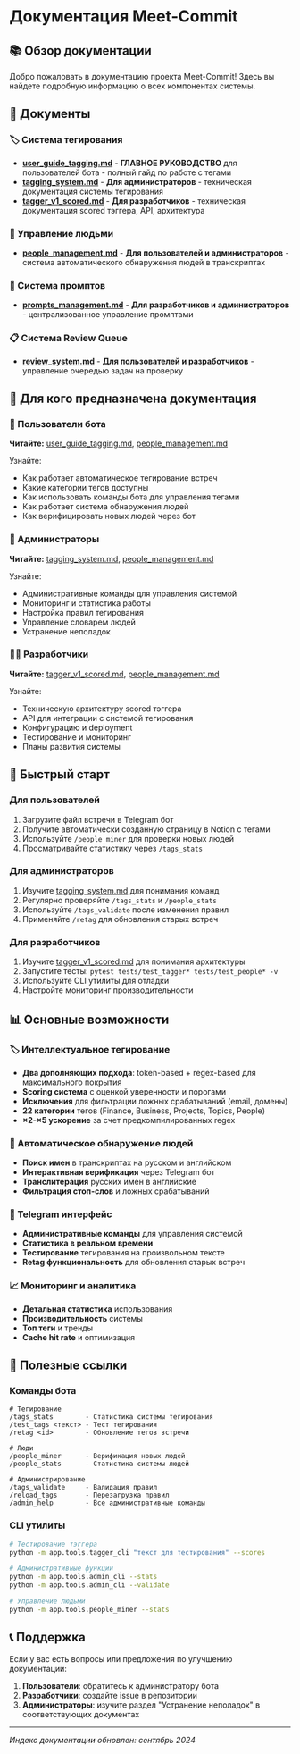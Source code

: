 # Документация Meet-Commit

## 📚 Обзор документации

Добро пожаловать в документацию проекта Meet-Commit! Здесь вы найдете подробную информацию о всех компонентах системы.

## 📖 Документы

### 🏷️ Система тегирования
- **[user_guide_tagging.md](./user_guide_tagging.md)** - **ГЛАВНОЕ РУКОВОДСТВО** для пользователей бота - полный гайд по работе с тегами
- **[tagging_system.md](./tagging_system.md)** - **Для администраторов** - техническая документация системы тегирования
- **[tagger_v1_scored.md](./tagger_v1_scored.md)** - **Для разработчиков** - техническая документация scored тэггера, API, архитектура

### 👥 Управление людьми
- **[people_management.md](./people_management.md)** - **Для пользователей и администраторов** - система автоматического обнаружения людей в транскриптах

### 📝 Система промптов
- **[prompts_management.md](./prompts_management.md)** - **Для разработчиков и администраторов** - централизованное управление промптами

### 📋 Система Review Queue
- **[review_system.md](./review_system.md)** - **Для пользователей и разработчиков** - управление очередью задач на проверку

## 🎯 Для кого предназначена документация

### 👤 Пользователи бота
**Читайте:** [user_guide_tagging.md](./user_guide_tagging.md), [people_management.md](./people_management.md)

Узнайте:
- Как работает автоматическое тегирование встреч
- Какие категории тегов доступны
- Как использовать команды бота для управления тегами
- Как работает система обнаружения людей
- Как верифицировать новых людей через бот

### 🔧 Администраторы
**Читайте:** [tagging_system.md](./tagging_system.md), [people_management.md](./people_management.md)

Узнайте:
- Административные команды для управления системой
- Мониторинг и статистика работы
- Настройка правил тегирования
- Управление словарем людей
- Устранение неполадок

### 👨‍💻 Разработчики
**Читайте:** [tagger_v1_scored.md](./tagger_v1_scored.md), [people_management.md](./people_management.md)

Узнайте:
- Техническую архитектуру scored тэггера
- API для интеграции с системой тегирования
- Конфигурацию и deployment
- Тестирование и мониторинг
- Планы развития системы

## 🚀 Быстрый старт

### Для пользователей
1. Загрузите файл встречи в Telegram бот
2. Получите автоматически созданную страницу в Notion с тегами
3. Используйте `/people_miner` для проверки новых людей
4. Просматривайте статистику через `/tags_stats`

### Для администраторов
1. Изучите [tagging_system.md](./tagging_system.md) для понимания команд
2. Регулярно проверяйте `/tags_stats` и `/people_stats`
3. Используйте `/tags_validate` после изменения правил
4. Применяйте `/retag` для обновления старых встреч

### Для разработчиков
1. Изучите [tagger_v1_scored.md](./tagger_v1_scored.md) для понимания архитектуры
2. Запустите тесты: `pytest tests/test_tagger* tests/test_people* -v`
3. Используйте CLI утилиты для отладки
4. Настройте мониторинг производительности

## 📊 Основные возможности

### 🏷️ Интеллектуальное тегирование
- **Два дополняющих подхода**: token-based + regex-based для максимального покрытия
- **Scoring система** с оценкой уверенности и порогами
- **Исключения** для фильтрации ложных срабатываний (email, домены)
- **22 категории** тегов (Finance, Business, Projects, Topics, People)
- **×2-×5 ускорение** за счет предкомпилированных regex

### 👥 Автоматическое обнаружение людей
- **Поиск имен** в транскриптах на русском и английском
- **Интерактивная верификация** через Telegram бот
- **Транслитерация** русских имен в английские
- **Фильтрация стоп-слов** и ложных срабатываний

### 🤖 Telegram интерфейс
- **Административные команды** для управления системой
- **Статистика в реальном времени** 
- **Тестирование** тегирования на произвольном тексте
- **Retag функциональность** для обновления старых встреч

### 📈 Мониторинг и аналитика
- **Детальная статистика** использования
- **Производительность** системы
- **Топ теги** и тренды
- **Cache hit rate** и оптимизация

## 🔗 Полезные ссылки

### Команды бота
```
# Тегирование
/tags_stats        - Статистика системы тегирования
/test_tags <текст> - Тест тегирования
/retag <id>        - Обновление тегов встречи

# Люди
/people_miner      - Верификация новых людей
/people_stats      - Статистика системы людей

# Администрирование  
/tags_validate     - Валидация правил
/reload_tags       - Перезагрузка правил
/admin_help        - Все административные команды
```

### CLI утилиты
```bash
# Тестирование тэггера
python -m app.tools.tagger_cli "текст для тестирования" --scores

# Административные функции
python -m app.tools.admin_cli --stats
python -m app.tools.admin_cli --validate

# Управление людьми
python -m app.tools.people_miner --stats
```

## 📞 Поддержка

Если у вас есть вопросы или предложения по улучшению документации:

1. **Пользователи**: обратитесь к администратору бота
2. **Разработчики**: создайте issue в репозитории
3. **Администраторы**: изучите раздел "Устранение неполадок" в соответствующих документах

---

*Индекс документации обновлен: сентябрь 2024*

